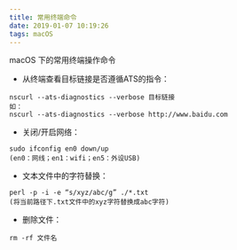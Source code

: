 ```yaml
---
title: 常用终端命令
date: 2019-01-07 10:19:26
tags: macOS
---
```


macOS 下的常用终端操作命令

* 从终端查看目标链接是否遵循ATS的指令：

```
nscurl --ats-diagnostics --verbose 目标链接
如：
nscurl --ats-diagnostics --verbose http://www.baidu.com
```

* 关闭/开启网络：

```
sudo ifconfig en0 down/up
(en0：网线；en1：wifi；en5：外设USB)
```

* 文本文件中的字符替换：

```
perl -p -i -e “s/xyz/abc/g” ./*.txt
(将当前路径下.txt文件中的xyz字符替换成abc字符)
```

* 删除文件：

```
rm -rf 文件名
```